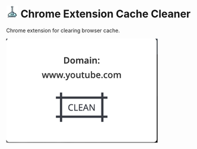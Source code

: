 # <img src="assets/icons/icon_32.png"> Chrome Extension Cache Cleaner

Chrome extension for clearing browser cache.

<img src="./assets/img/Screenshot_ext.png">